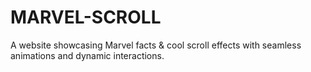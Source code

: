 # MARVEL-SCROLL
A website showcasing Marvel facts &amp; cool scroll effects with seamless animations and dynamic interactions.
